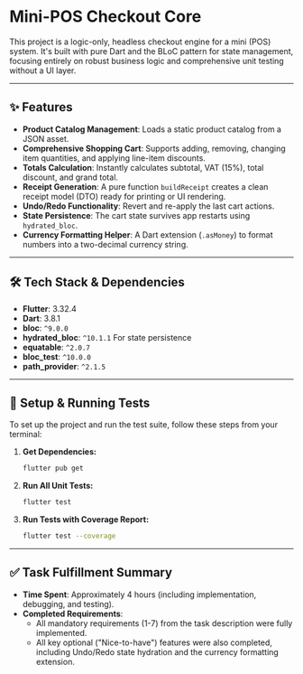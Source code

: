 # Mini-POS Checkout Core

This project is a logic-only, headless checkout engine for a mini (POS) system. It's built with pure Dart and the BLoC pattern for state management, focusing entirely on robust business logic and comprehensive unit testing without a UI layer.

-----

## ✨ Features

  - **Product Catalog Management**: Loads a static product catalog from a JSON asset. 
  - **Comprehensive Shopping Cart**: Supports adding, removing, changing item quantities, and applying line-item discounts. 
  - **Totals Calculation**: Instantly calculates subtotal, VAT (15%), total discount, and grand total. 
  - **Receipt Generation**: A pure function `buildReceipt` creates a clean receipt model (DTO) ready for printing or UI rendering. 
  - **Undo/Redo Functionality**: Revert and re-apply the last cart actions. 
  - **State Persistence**: The cart state survives app restarts using `hydrated_bloc`. 
  - **Currency Formatting Helper**: A Dart extension (`.asMoney`) to format numbers into a two-decimal currency string. 

-----

## 🛠️ Tech Stack & Dependencies

  - **Flutter**: 3.32.4
  - **Dart**: 3.8.1
  - **bloc**: `^9.0.0` 
  - **hydrated\_bloc**: `^10.1.1` For state persistence 
  - **equatable**: `^2.0.7` 
  - **bloc\_test**: `^10.0.0` 
  - **path\_provider**: `^2.1.5` 

-----

## 🚀 Setup & Running Tests

To set up the project and run the test suite, follow these steps from your terminal:

1.  **Get Dependencies:**

    ```bash
    flutter pub get
    ```

2.  **Run All Unit Tests:**

    ```bash
    flutter test
    ```

3.  **Run Tests with Coverage Report:**

    ```bash
    flutter test --coverage
    ```

-----

## ✅ Task Fulfillment Summary

  - **Time Spent**: Approximately 4 hours (including implementation, debugging, and testing).
  - **Completed Requirements**:
      - All mandatory requirements (1-7) from the task description were fully implemented. 
      - All key optional ("Nice-to-have") features were also completed, including Undo/Redo  state hydration  and the currency formatting extension. 